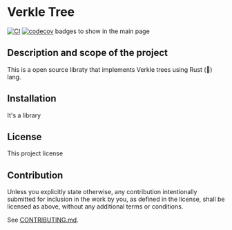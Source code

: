# Verkle Tree

[![CI](https://github.com/runtime-machines/rust-template/workflows/CI/badge.svg)](https://github.com/runtime-machines/verkle-tree-rust/actions)
[![codecov](https://codecov.io/github/runtime-machines/verkle-tree-rust/branch/main/graph/badge.svg?token=ROR5OUTHJ5)](https://codecov.io/github/runtime-machines/verkle-tree-rust)
badges to show in the main page

## Description and scope of the project

This is a open source libraty that implements Verkle trees using Rust (:crab:) lang.

## Installation

It's a library

## License

This project license

## Contribution

Unless you explicitly state otherwise, any contribution intentionally submitted
for inclusion in the work by you, as defined in the license, shall be
licensed as above, without any additional terms or conditions.

See [CONTRIBUTING.md](CONTRIBUTING.md).
